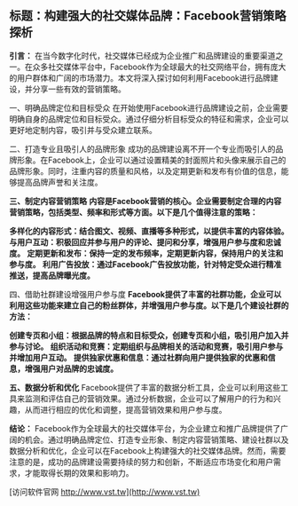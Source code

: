 ## **标题：构建强大的社交媒体品牌：Facebook营销策略探析**

**引言：**
在当今数字化时代，社交媒体已经成为企业推广和品牌建设的重要渠道之一。在众多社交媒体平台中，Facebook作为全球最大的社交网络平台，拥有庞大的用户群体和广阔的市场潜力。本文将深入探讨如何利用Facebook进行品牌建设，并分享一些有效的营销策略。

一、明确品牌定位和目标受众
在开始使用Facebook进行品牌建设之前，企业需要明确自身的品牌定位和目标受众。通过仔细分析目标受众的特征和需求，企业可以更好地定制内容，吸引并与受众建立联系。

二、打造专业且吸引人的品牌形象
成功的品牌建设离不开一个专业而吸引人的品牌形象。在Facebook上，企业可以通过设置精美的封面照片和头像来展示自己的品牌形象。同时，注重内容的质量和风格，以及定期更新和发布有价值的信息，能够提高品牌声誉和关注度。

**三、制定内容营销策略**
**内容是Facebook营销的核心。企业需要制定合理的内容营销策略，包括类型、频率和形式等方面。以下是几个值得注意的策略：**

**多样化的内容形式：结合图文、视频、直播等多种形式，以提供丰富的内容体验。**
**与用户互动：积极回应并参与用户的评论、提问和分享，增强用户参与度和忠诚度。**
**定期更新和发布：保持一定的发布频率，定期更新内容，保持用户的关注和参与度。**
**利用广告投放：通过Facebook广告投放功能，针对特定受众进行精准推送，提高品牌曝光度。**

四、借助社群建设增强用户参与度
**Facebook提供了丰富的社群功能，企业可以利用这些功能来建立自己的粉丝群体，并增强用户参与度。以下是几个建设社群的方法：**

**创建专页和小组：根据品牌的特点和目标受众，创建专页和小组，吸引用户加入并参与讨论。**
**组织活动和竞赛：定期组织与品牌相关的活动和竞赛，吸引用户参与并增加用户互动。**
**提供独家优惠和信息：通过社群向用户提供独家的优惠和信息，增强用户对品牌的忠诚度。**

**五、数据分析和优化**
Facebook提供了丰富的数据分析工具，企业可以利用这些工具来监测和评估自己的营销效果。通过分析数据，企业可以了解用户的行为和兴趣，从而进行相应的优化和调整，提高营销效果和用户参与度。

**结论：**
Facebook作为全球最大的社交媒体平台，为企业建立和推广品牌提供了广阔的机会。通过明确品牌定位、打造专业形象、制定内容营销策略、建设社群以及数据分析和优化，企业可以在Facebook上构建强大的社交媒体品牌。然而，需要注意的是，成功的品牌建设需要持续的努力和创新，不断适应市场变化和用户需求，才能取得长期的效果和影响力。


[访问软件官网 http://www.vst.tw](http://www.vst.tw)

